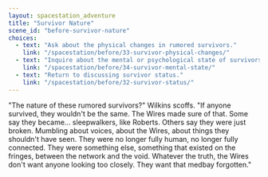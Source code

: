```yaml
---
layout: spacestation_adventure
title: "Survivor Nature"
scene_id: "before-survivor-nature"
choices:
  - text: "Ask about the physical changes in rumored survivors."
    link: "/spacestation/before/33-survivor-physical-changes/"
  - text: "Inquire about the mental or psychological state of survivors."
    link: "/spacestation/before/34-survivor-mental-state/"
  - text: "Return to discussing survivor status."
    link: "/spacestation/before/32-survivor-status/"
---
```


"The nature of these rumored survivors?" Wilkins scoffs. "If anyone survived, they wouldn't be the same. The Wires made sure of that. Some say they became... sleepwalkers, like Roberts. Others say they were just broken. Mumbling about voices, about the Wires, about things they shouldn't have seen. They were no longer fully human, no longer fully connected. They were something else, something that existed on the fringes, between the network and the void. Whatever the truth, the Wires don't want anyone looking too closely. They want that medbay forgotten."
